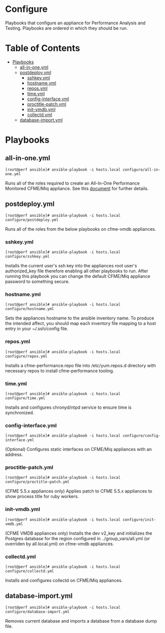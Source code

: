# Configure

Playbooks that configure an appliance for Performance Analysis and Testing. Playbooks are ordered in which they should be run.

**Table of Contents**
========
- [Playbooks](#playbooks)
  - [all-in-one.yml](#all-in-oneyml)
  - [postdeploy.yml](#postdeployyml)
    - [sshkey.yml](#sshkeyyml)
    - [hostname.yml](#hostnameyml)
    - [repos.yml](#reposyml)
    - [time.yml](#timeyml)
    - [config-interface.yml](#config-interfaceyml)
    - [proctitle-patch.yml](#proctitle-patchyml)
    - [init-vmdb.yml](#init-vmdbyml)
    - [collectd.yml](#collectdyml)
  - [database-import.yml](#database-importyml)

# Playbooks

## all-in-one.yml
```
[root@perf ansible]# ansible-playbook -i hosts.local configure/all-in-one.yml
```
Runs all of the roles required to create an All-In-One Performance Monitored CFME/Miq appliance.  See this [document](README.allinone.md) for further details.

## postdeploy.yml
```
[root@perf ansible]# ansible-playbook -i hosts.local configure/postdeploy.yml
```
Runs all of the roles from the below playbooks on cfme-vmdb appliances.

### sshkey.yml
```
[root@perf ansible]# ansible-playbook -i hosts.local configure/sshkey.yml
```
Installs the current user's ssh key into the appliances root user's authorized_key file therefore enabling all other playbooks to run.  After running this playbook you can change the default CFME/Miq appliance password to something secure.

### hostname.yml
```
[root@perf ansible]# ansible-playbook -i hosts.local configure/hostname.yml
```
Sets the appliances hostname to the ansible inventory name.  To produce the intended affect, you should map each inventory file mapping to a host entry in your ~/.ssh/config file.

### repos.yml
```
[root@perf ansible]# ansible-playbook -i hosts.local configure/repos.yml
```
Installs a cfme-performance.repo file into /etc/yum.repos.d directory with necessary repos to install cfme-performance tooling.

### time.yml
```
[root@perf ansible]# ansible-playbook -i hosts.local configure/time.yml
```
Installs and configures chronyd/ntpd service to ensure time is synchronized.

### config-interface.yml
```
[root@perf ansible]# ansible-playbook -i hosts.local configure/config-interface.yml
```
(Optional) Configures static interfaces on CFME/Miq appliances with an address.

### proctitle-patch.yml
```
[root@perf ansible]# ansible-playbook -i hosts.local configure/proctitle-patch.yml
```
(CFME 5.5.x appliances only) Applies patch to CFME 5.5.x appliances to show process title for ruby workers.

### init-vmdb.yml
```
[root@perf ansible]# ansible-playbook -i hosts.local configure/init-vmdb.yml
```
(CFME VMDB appliances only) Installs the dev v2_key and initializes the Postgres database for the region configured in ../group_vars/all.yml (or overriden by all.local.yml) on cfme-vmdb appliances.

### collectd.yml
```
[root@perf ansible]# ansible-playbook -i hosts.local configure/collectd.yml
```
Installs and configures collectd on CFME/Miq appliances.

## database-import.yml
```
[root@perf ansible]# ansible-playbook -i hosts.local configure/database-import.yml
```
Removes current database and imports a database from a database dump file.
